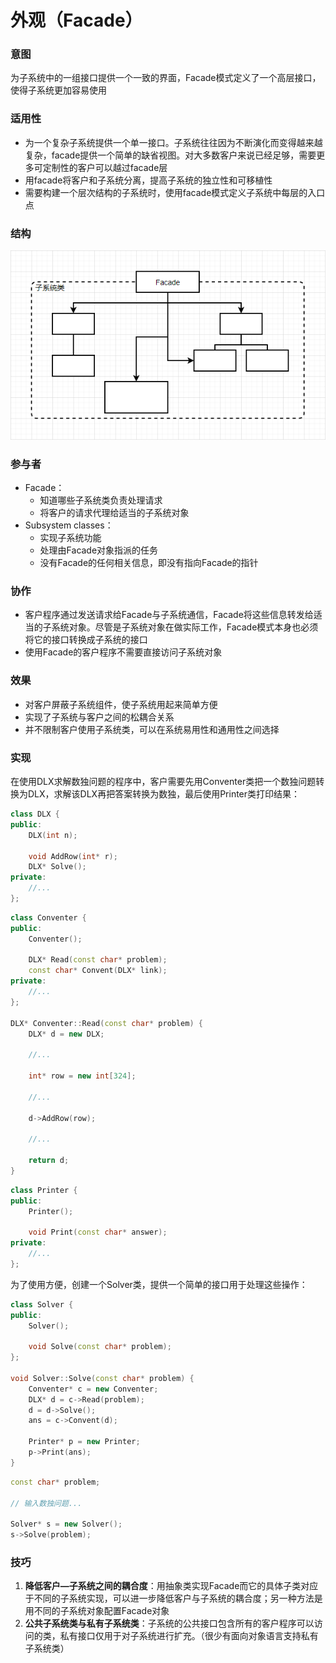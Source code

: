 # 外观（Facade）

### 意图

为子系统中的一组接口提供一个一致的界面，Facade模式定义了一个高层接口，使得子系统更加容易使用

### 适用性

- 为一个复杂子系统提供一个单一接口。子系统往往因为不断演化而变得越来越复杂，facade提供一个简单的缺省视图。对大多数客户来说已经足够，需要更多可定制性的客户可以越过facade层
- 用facade将客户和子系统分离，提高子系统的独立性和可移植性
- 需要构建一个层次结构的子系统时，使用facade模式定义子系统中每层的入口点

### 结构

![avatar](image/外观结构图.png)

### 参与者

- Facade：
  - 知道哪些子系统类负责处理请求
  - 将客户的请求代理给适当的子系统对象
- Subsystem classes：
  - 实现子系统功能
  - 处理由Facade对象指派的任务
  - 没有Facade的任何相关信息，即没有指向Facade的指针

### 协作

- 客户程序通过发送请求给Facade与子系统通信，Facade将这些信息转发给适当的子系统对象。尽管是子系统对象在做实际工作，Facade模式本身也必须将它的接口转换成子系统的接口
- 使用Facade的客户程序不需要直接访问子系统对象

### 效果

- 对客户屏蔽子系统组件，使子系统用起来简单方便
- 实现了子系统与客户之间的松耦合关系
- 并不限制客户使用子系统类，可以在系统易用性和通用性之间选择

### 实现

在使用DLX求解数独问题的程序中，客户需要先用Conventer类把一个数独问题转换为DLX，求解该DLX再把答案转换为数独，最后使用Printer类打印结果：

```c++
class DLX {
public:
    DLX(int n);
	
    void AddRow(int* r);
    DLX* Solve();
private:
    //...
};
```

```c++
class Conventer {
public:
    Conventer();
    
    DLX* Read(const char* problem);
    const char* Convent(DLX* link);
private:
    //...
};

DLX* Conventer::Read(const char* problem) {
    DLX* d = new DLX;
    
    //...
    
    int* row = new int[324];
    
    //...
    
    d->AddRow(row);
    
    //...
    
    return d;
}
```

```c++
class Printer {
public:
    Printer();
    
    void Print(const char* answer);
private:
    //...
};
```

为了使用方便，创建一个Solver类，提供一个简单的接口用于处理这些操作：

```c++
class Solver {
public:
    Solver();
    
    void Solve(const char* problem);
};

void Solver::Solve(const char* problem) {
    Conventer* c = new Conventer;
    DLX* d = c->Read(problem);
    d = d->Solve();
    ans = c->Convent(d);
    
    Printer* p = new Printer;
    p->Print(ans);
}
```

```c++
const char* problem;

// 输入数独问题...

Solver* s = new Solver();
s->Solve(problem);
```

### 技巧

1. **降低客户—子系统之间的耦合度**：用抽象类实现Facade而它的具体子类对应于不同的子系统实现，可以进一步降低客户与子系统的耦合度；另一种方法是用不同的子系统对象配置Facade对象
2. **公共子系统类与私有子系统类**：子系统的公共接口包含所有的客户程序可以访问的类，私有接口仅用于对子系统进行扩充。（很少有面向对象语言支持私有子系统类）
